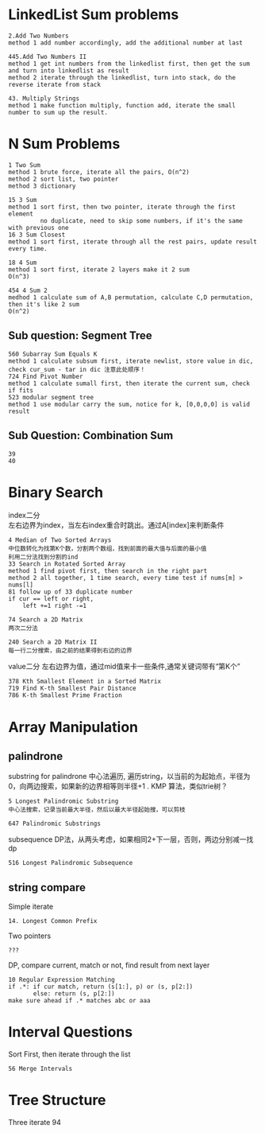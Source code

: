 LinkedList Sum problems
====
    2.Add Two Numbers
    method 1 add number accordingly, add the additional number at last
    
    445.Add Two Numbers II
    method 1 get int numbers from the linkedlist first, then get the sum and turn into linkedlist as result
    method 2 iterate through the linkedlist, turn into stack, do the reverse iterate from stack
  
    43. Multiply Strings
    method 1 make function multiply, function add, iterate the small number to sum up the result.

N Sum Problems
====
    1 Two Sum
    method 1 brute force, iterate all the pairs, O(n^2)
    method 2 sort list, two pointer
    method 3 dictionary
  
    15 3 Sum
    method 1 sort first, then two pointer, iterate through the first element
             no duplicate, need to skip some numbers, if it's the same with previous one
    16 3 Sum Closest
    method 1 sort first, iterate through all the rest pairs, update result every time.
  
    18 4 Sum
    method 1 sort first, iterate 2 layers make it 2 sum
    O(n^3)
  
    454 4 Sum 2
    medhod 1 calculate sum of A,B permutation, calculate C,D permutation, then it's like 2 sum
    O(n^2)
  
  Sub question: Segment Tree
  ----
  
    560 Subarray Sum Equals K
    method 1 calculate subsum first, iterate newlist, store value in dic, check cur_sum - tar in dic 注意此处顺序！
    724 Find Pivot Number
    method 1 calculate sumall first, then iterate the current sum, check if fits
    523 modular segment tree
    method 1 use modular carry the sum, notice for k, [0,0,0,0] is valid result
  
  Sub Question: Combination Sum
  ----
    39
    40 
  
Binary Search
====
  index二分  
  左右边界为index，当左右index重合时跳出。通过A[index]来判断条件
  
    4 Median of Two Sorted Arrays
    中位数转化为找第K个数，分割两个数组，找到前面的最大值与后面的最小值
    利用二分法找到分割的ind
    33 Search in Rotated Sorted Array
    method 1 find pivot first, then search in the right part
    method 2 all together, 1 time search, every time test if nums[m] > nums[l]
    81 follow up of 33 duplicate number
    if cur == left or right, 
        left +=1 right -=1
  
    74 Search a 2D Matrix
    两次二分法
  
    240 Search a 2D Matrix II
    每一行二分搜索，由之前的结果得到右边的边界
  
  value二分
  左右边界为值，通过mid值来卡一些条件,通常关键词带有“第K个”
  
    378 Kth Smallest Element in a Sorted Matrix
    719 Find K-th Smallest Pair Distance
    786 K-th Smallest Prime Fraction
  

Array Manipulation
====
  palindrone
  ----
  substring for palindrone
  中心法遍历, 遍历string，以当前的为起始点，半径为0，向两边搜索，如果新的边界相等则半径+1 . 
  KMP 算法，类似trie树？
  
    5 Longest Palindromic Substring
    中心法搜索，记录当前最大半径，然后以最大半径起始搜，可以剪枝
    
    647 Palindromic Substrings
  
  subsequence
  DP法，从两头考虑，如果相同2+下一层，否则，两边分别减一找dp
  
    516 Longest Palindromic Subsequence
  
  string compare
  ----
  Simple iterate
    
    14. Longest Common Prefix
    
  Two pointers
  
    ???
  
  DP, compare current, match or not, find result from next layer
  
    10 Regular Expression Matching
    if .*: if cur match, return (s[1:], p) or (s, p[2:])
           else: return (s, p[2:])
    make sure ahead if .* matches abc or aaa

Interval Questions
====
  Sort First, then iterate through the list 
  
    56 Merge Intervals
    
Tree Structure
====
  Three iterate
    94
     
   
